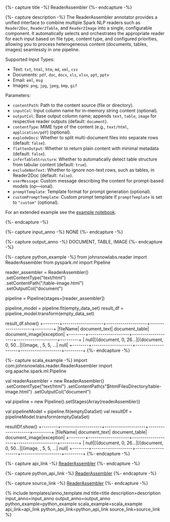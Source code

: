 {%- capture title -%}
ReaderAssembler
{%- endcapture -%}

{%- capture description -%}
The ReaderAssembler annotator provides a unified interface to combine multiple Spark NLP readers such as `Reader2Doc`, `Reader2Table`, and `Reader2Image` into a single, configurable component. It automatically selects and orchestrates the appropriate reader for each input based on file type, content type, and configured priorities, allowing you to process heterogeneous content (documents, tables, images) seamlessly in one pipeline.

Supported Input Types:
- Text: `txt`, `html`, `htm`, `md`, `xml`, `csv`  
- Documents: `pdf`, `doc`, `docx`, `xls`, `xlsx`, `ppt`, `pptx`  
- Email: `eml`, `msg`  
- Images: `png`, `jpg`, `jpeg`, `bmp`, `gif`  

Parameters:
- `contentPath`: Path to the content source (file or directory).  
- `inputCol`: Input column name for in-memory string content (optional).  
- `outputCol`: Base output column name; appends `text`, `table`, `image` for respective reader outputs (default: `document`).  
- `contentType`: MIME type of the content (e.g., `text/html`, `application/pdf`) (optional).  
- `explodeDocs`: Whether to split multi-document files into separate rows (default: `false`).  
- `flattenOutput`: Whether to return plain content with minimal metadata (default: `false`).  
- `inferTableStructure`: Whether to automatically detect table structure from tabular content (default: `true`).  
- `excludeNonText`: Whether to ignore non-text rows, such as tables, in Reader2Doc (default: `false`).  
- `userMessage`: Custom message describing the content for prompt-based models (op—ional).  
- `promptTemplate`: Template format for prompt generation (optional).  
- `customPromptTemplate`: Custom prompt template if `promptTemplate` is set to `"custom"` (optional).  

For an extended example see the
[example notebook](https://colab.research.google.com/github/JohnSnowLabs/spark-nlp/blob/master/examples/python/data-preprocessing/SparkNLP_ReaderAssembler_Demo.ipynb).

{%- endcapture -%}

{%- capture input_anno -%}
NONE
{%- endcapture -%}

{%- capture output_anno -%}
DOCUMENT, TABLE, IMAGE
{%- endcapture -%}

{%- capture python_example -%}
from johnsnowlabs.reader import ReaderAssembler
from pyspark.ml import Pipeline

reader_assembler = ReaderAssembler() \
    .setContentType("text/html") \
    .setContentPath("/table-image.html") \
    .setOutputCol("document")

pipeline = Pipeline(stages=[reader_assembler])

pipeline_model = pipeline.fit(empty_data_set)
result_df = pipeline_model.transform(empty_data_set)

result_df.show()
+--------+--------------------+--------------------+--------------------+---------+
|fileName|       document_text|      document_table|      document_image|exception|
+--------+--------------------+--------------------+--------------------+---------+
|    null|[{document, 0, 26...|[{document, 0, 50...|[{image, , 5, 5, ...|     null|
+--------+--------------------+--------------------+--------------------+---------+
{%- endcapture -%}

{%- capture scala_example -%}
import com.johnsnowlabs.reader.ReaderAssembler
import org.apache.spark.ml.Pipeline

val readerAssembler = new ReaderAssembler()
  .setContentType("text/html")
  .setContentPath(s"$htmlFilesDirectory/table-image.html")
  .setOutputCol("document")

val pipeline = new Pipeline().setStages(Array(readerAssembler))

val pipelineModel = pipeline.fit(emptyDataSet)
val resultDf = pipelineModel.transform(emptyDataSet)

resultDf.show()
+--------+--------------------+--------------------+--------------------+---------+
|fileName|       document_text|      document_table|      document_image|exception|
+--------+--------------------+--------------------+--------------------+---------+
|    null|[{document, 0, 26...|[{document, 0, 50...|[{image, , 5, 5, ...|     null|
+--------+--------------------+--------------------+--------------------+---------+
{%- endcapture -%}

{%- capture api_link -%} 
[ReaderAssembler](/api/com/johnsnowlabs/reader/ReaderAssembler.html)
{%- endcapture -%}

{%- capture python_api_link -%}
[ReaderAssembler](/api/python/reference/autosummary/sparknlp/reader/reader_assembler/index.html)
{%- endcapture -%}

{%- capture source_link -%}
[ReaderAssembler](https://github.com/JohnSnowLabs/spark-nlp/blob/master/src/main/scala/com/johnsnowlabs/reader/ReaderAssembler.scala)
{%- endcapture -%}

{% include templates/anno_template.md
title=title
description=description
input_anno=input_anno
output_anno=output_anno
python_example=python_example
scala_example=scala_example
api_link=api_link
python_api_link=python_api_link
source_link=source_link
%}